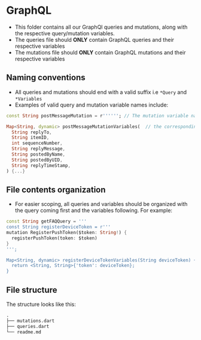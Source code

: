 # GraphQL

- This folder contains all our GraphQl queries and mutations, along with the respective query/mutation variables.
- The queries file should **ONLY** contain GraphQL queries and their respective variables
- The mutations file should **ONLY** contain GraphQL mutations and their respective variables

## Naming conventions

- All queries and mutations should end with a valid suffix i.e `*Query` and `*Variables`
- Examples of valid query and mutation variable names include:

```dart
const String postMessageMutation = r''''''; // The mutation variable name

Map<String, dynamic> postMessageMutationVariables(  // the corresponding mutation variables
  String replyTo,
  String itemID,
  int sequenceNumber,
  String replyMessage,
  String postedByName,
  String postedByUID,
  String replyTimeStamp,
) {...}
```

## File contents organization

- For easier scoping, all queries and variables should be organized with the query coming first and the variables following. For example:

```dart
const String getFAQQuery = '''
const String registerDeviceToken = r'''
mutation RegisterPushToken($token: String!) {
  registerPushToken(token: $token)
}
''';

Map<String, dynamic> registerDeviceTokenVariables(String deviceToken) {
  return <String, String>{'token': deviceToken};
}
```

## File structure

The structure looks like this:

```md
.
├── mutations.dart
├── queries.dart
└── readme.md

```
